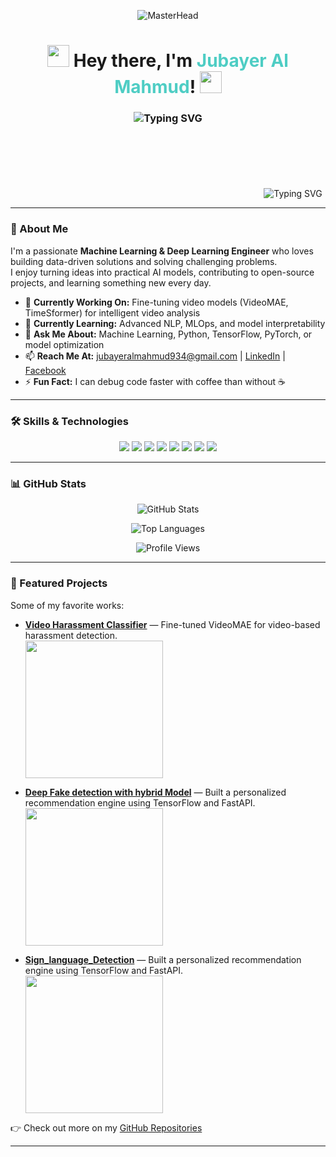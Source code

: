 <!-- 🌟 Animated GitHub Profile README -->
<p align="center">
  <img src="https://www.wingstechsolutions.com/wp-content/uploads/2022/03/full-stack-development.gif" alt="MasterHead" />
</p>
<h1 align="center">
  <img src="https://media.giphy.com/media/hvRJCLFzcasrR4ia7z/giphy.gif" width="35">
  Hey there, I'm <span style="color:#4ecdc4;">Jubayer Al Mahmud</span>!
  <img src="https://media.giphy.com/media/hvRJCLFzcasrR4ia7z/giphy.gif" width="35">
</h1>

<h3 align="center">
  <img src="https://readme-typing-svg.herokuapp.com?font=Fira+Code&pause=1000&color=00FF00&center=true&vCenter=true&width=500&lines=ML%2FAI%2FDeep+Learning+Engineer;Problem+Solver;Code+Enthusiast;Always+Learning!" alt="Typing SVG" />
</h3>
<div align="center">
  <svg width="400" height="100" xmlns="http://www.w3.org/2000/svg">
    <defs>
      <linearGradient id="grad1" x1="0%" y1="0%" x2="100%" y2="0%">
        <stop offset="0%" style="stop-color:#ff6b6b;stop-opacity:1" />
        <stop offset="100%" style="stop-color:#4ecdc4;stop-opacity:1" />
      </linearGradient>
    </defs>
  <img src="https://readme-typing-svg.herokuapp.com?font=Fira+Code&size=28&duration=2500&pause=1000&color=00FF00&center=true&vCenter=true&width=435&lines=Jubayer+Al+Mahmud;" alt="Typing SVG" />
  </svg>
</div>

---

### 🚀 About Me  
I'm a passionate **Machine Learning & Deep Learning Engineer** who loves building data-driven solutions and solving challenging problems.  
I enjoy turning ideas into practical AI models, contributing to open-source projects, and learning something new every day.  

- 🔭 **Currently Working On:** Fine-tuning video models (VideoMAE, TimeSformer) for intelligent video analysis  
- 🌱 **Currently Learning:** Advanced NLP, MLOps, and model interpretability  
- 💬 **Ask Me About:** Machine Learning, Python, TensorFlow, PyTorch, or model optimization  
- 📫 **Reach Me At:** [jubayeralmahmud934@gmail.com](mailto:jubayer@example.com) | [LinkedIn](https://www.linkedin.com/in/jubayer934/) | [Facebook](https://www.facebook.com/jubayer.noshin)  
- ⚡ **Fun Fact:** I can debug code faster with coffee than without ☕  

---

### 🛠️ Skills & Technologies  
<p align="center">
  <img src="https://img.shields.io/badge/Python-3776AB?style=for-the-badge&logo=python&logoColor=white" />
  <img src="https://img.shields.io/badge/TensorFlow-FF6F00?style=for-the-badge&logo=tensorflow&logoColor=white" />
  <img src="https://img.shields.io/badge/PyTorch-EE4C2C?style=for-the-badge&logo=pytorch&logoColor=white" />
  <img src="https://img.shields.io/badge/scikit--learn-F7931E?style=for-the-badge&logo=scikit-learn&logoColor=white" />
  <img src="https://img.shields.io/badge/Machine%20Learning-FF6F00?style=for-the-badge&logo=scikit-learn&logoColor=white" />
  <img src="https://img.shields.io/badge/Deep%20Learning-8A2BE2?style=for-the-badge&logo=pytorch&logoColor=white" />
  <img src="https://img.shields.io/badge/GitHub-181717?style=for-the-badge&logo=github&logoColor=white" />
  <img src="https://img.shields.io/badge/Linux-FCC624?style=for-the-badge&logo=linux&logoColor=black" />
</p>

---

### 📊 GitHub Stats  
<p align="center">
  <img src="https://github-readme-stats.vercel.app/api?username=jubayer934&show_icons=true&theme=radical&hide_border=true&count_private=true" alt="GitHub Stats" />
</p>

<p align="center">
  <img src="https://github-readme-stats.vercel.app/api/top-langs/?username=jubayer934&layout=compact&theme=radical&hide_border=true" alt="Top Languages" />
</p>

<p align="center">
  <img src="https://komarev.com/ghpvc/?username=jubayer934&label=Profile%20Views&color=blue&style=flat" alt="Profile Views" />
</p>

---

### 🌟 Featured Projects  
Some of my favorite works:

- **[Video Harassment Classifier](https://github.com/Jubayer934/Sexual_Harassment)** — Fine-tuned VideoMAE for video-based harassment detection.  
  <img src="https://media.giphy.com/media/SWoSkN6DxTszqIKEqv/giphy.gif" width="220" />

- **[Deep Fake detection with hybrid Model](https://github.com/Jubayer934/Deep-Fake-Detection)** — Built a personalized recommendation engine using TensorFlow and FastAPI.  
    <img src="https://media.giphy.com/media/SWoSkN6DxTszqIKEqv/giphy.gif" width="220" />
- **[Sign_language_Detection](https://github.com/Jubayer934/Sign_language_Detection)** — Built a personalized recommendation engine using TensorFlow and FastAPI.  
    <img src="https://media.giphy.com/media/SWoSkN6DxTszqIKEqv/giphy.gif" width="220" />

👉 Check out more on my [GitHub Repositories](https://github.com/Jubayer934?tab=repositories)

---

